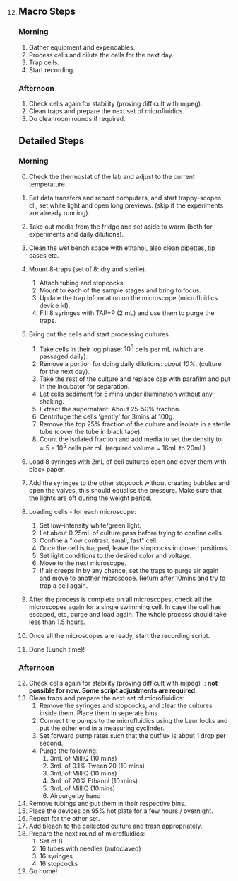 12. ## Macro Steps

	### Morning
	1. Gather equipment and expendables.
	2. Process cells and dilute the cells for the next day.
	3. Trap cells.
	4. Start recording.

	### Afternoon

	1. Check cells again for stability (proving difficult with mjpeg).
	2. Clean traps and prepare the next set of microfluidics.
	3. Do cleanroom rounds if required.

	## Detailed Steps

	### Morning
	0. Check the thermostat of the lab and adjust to the current temperature.
	1. Set data transfers and reboot computers, and start trappy-scopes cli, set white light and open long previews. (skip if the experiments are already running).

	2. Take out media from the fridge and set aside to warm (both for experiments and daily dilutions).
	3. Clean the wet bench space with ethanol, also clean pipettes, tip cases etc.
	4. Mount 8-traps (set of 8: dry and sterile).
		1. Attach tubing and stopcocks.
		2. Mount to each of the sample stages and bring to focus.
		3. Update the trap information on the microscope (microfluidics device id).
		4. Fill 8 syringes with TAP+P (2 mL) and use them to purge the traps.
	5. Bring out the cells and start processing cultures.
		1.  Take cells in their log phase: $10^5$ cells per mL (which are passaged daily).
		2. Remove a portion for doing daily dilutions: *about 10%*. (culture for the next day).
		3. Take the rest of the culture and replace cap with parafilm and put in the incubator for separation.
		4. Let cells sediment for 5 mins under illumination without any shaking.
		5. Extract the supernatant: About 25-50% fraction.
		6. Centrifuge the cells 'gently' for 3mins at 100g.
		7. Remove the top 25% fraction of the culture and isolate in a sterile tube (cover the tube in black tape).
		8. Count the isolated fraction and add media to set the density to $\approx 5 \times 10^5$ cells per mL (required volume = 16mL to 20mL)
	6. Load 8 syringes with 2mL of cell cultures each and cover them with black paper.
	7. Add the syringes to the other stopcock without creating bubbles and open the valves, this should equalise the pressure. Make sure that the lights are off during the weight period.
	8. Loading cells - for each microscope:
		1. Set low-intensity white/green light.
		2. Let about 0.25mL of culture pass before trying to confine cells.
		3. Confine a "low contrast, small, fast" cell.
		4. Once the cell is trapped, leave the stopcocks in closed positions.
		5. Set light conditions to the desired color and voltage.
		6. Move to the next microscope.
		7. If air creeps in by any chance, set the traps to purge air again and move to another microscope. Return after 10mins and try to trap a cell again.
	9. After the process is complete on all microscopes, check all the microscopes again for a single swimming cell. In case the cell has escaped, etc, purge and load again. The whole process should take less than 1.5 hours.
	10. Once all the microscopes are ready, start the recording script.
	11. Done (Lunch time)!


	###  Afternoon

	12. Check cells again for stability (proving difficult with mjpeg) :: **not possible for now. Some script adjustments are required.**
	13. Clean traps and prepare the next set of microfluidics:
		1. Remove the syringes and stopcocks, and clear the cultures inside them. Place them in seperate bins.
		2. Connect the pumps to the microfluidics using the Leur locks and put the other end in a measuring cyclinder.
		3. Set forward pump rates such that the outflux is about 1 drop per second.
		4. Purge the following:
			1. 3mL of MilliQ (10 mins)
			2. 3mL of 0.1% Tween 20  (10 mins)
			3. 3mL of MilliQ  (10 mins)
			4. 3mL of 20% Ethanol  (10 mins)
			5. 3mL of MilliQ (10mins)
			6. Airpurge by hand
	14. Remove tubings and put them in their respective bins.
	15. Place the devices on 95% hot plate for a few hours / overnight.
	16. Repeat for the other set.
	17. Add bleach to the collected culture and trash appropriately.
	18. Prepare the next round of microfluidics:
		1. Set of 8
		2. 16 tubes with needles (autoclaved)
		3. 16 syringes
		4. 16 stopcocks
	19. Go home!
